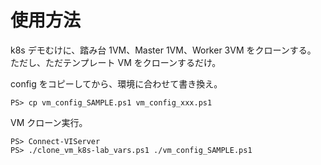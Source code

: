 # 使用方法

k8s デモむけに、踏み台 1VM、Master 1VM、Worker 3VM をクローンする。  
ただし、ただテンプレート VM をクローンするだけ。

config をコピーしてから、環境に合わせて書き換え。

```
PS> cp vm_config_SAMPLE.ps1 vm_config_xxx.ps1
```

VM クローン実行。

```
PS> Connect-VIServer
PS> ./clone_vm_k8s-lab_vars.ps1 ./vm_config_SAMPLE.ps1
```
